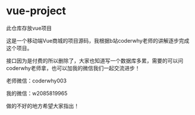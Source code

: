 # vue-project
此仓库存放vue项目

这是一个移动端Vue商城的项目源码，我根据b站coderwhy老师的讲解逐步完成这个项目。

接口因为是付费的所以删除了，大家也知道写一个数据库多累，需要的可以问coderwhy老师拿，也可以加我的微信我们一起交流进步！

老师微信：coderwhy003

我的微信：w2085819965

做的不好的地方希望大家指出！

